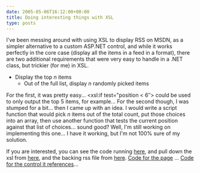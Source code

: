 ```yaml
---
date: 2005-05-06T16:12:00+00:00
title: Doing interesting things with XSL
type: posts
---
```

I've been messing around with using XSL to display RSS on MSDN, as a simpler alternative to a custom ASP.NET control, and while it works perfectly in the core case (display all the items in a feed in a format), there are two additional requirements that were very easy to handle in a .NET class, but trickier (for me) in XSL.

  * Display the top _n_ items
      * Out of the full list, display _n_ randomly picked items

For the first, it was pretty easy... <xsl:if test="position < 6&#8243;> could be used to only output the top 5 items, for example... For the second though, I was stumped for a bit... then I came up with an idea. I would write a script function that would pick _n_ items out of the total count, put those choices into an array, then use another function that tests the current position against that list of choices... sound good? Well, I'm still working on implementing this one... I have it working, but I'm not 100% sure of my solution.

If you are interested, you can see the code running [here](http://www.duncanmackenzie.net/xsltest.aspx), and pull down the xsl from [here](http://www.duncanmackenzie.net/rsspretty.xsl), and the backing rss file from [here](http://www.duncanmackenzie.net/msdnall.xml). [Code for the page](http://www.duncanmackenzie.net/xsltest.aspx.txt) ... [Code for the control it references](http://www.duncanmackenzie.net/xmlView.ascx.txt)...
